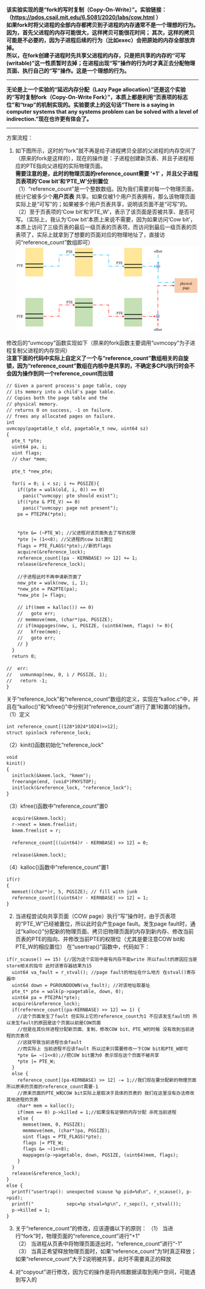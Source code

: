 **该实验实现的是“fork的写时复制（Copy-On-Write）”。实验链接：（https://pdos.csail.mit.edu/6.S081/2020/labs/cow.html ）**  
**如果fork时将父进程的全部内存都拷贝到子进程的内存通常不是一个理想的行为。因为，首先父进程的内存可能很大，这样拷贝可能很花时间；
其次，这样的拷贝可能是不必要的，因为子进程后续的行为（比如exec）会把原始的内存全部放弃掉。  
所以，在fork创建子进程时先共享父进程的内存，只是把共享的内存的“可写(writable)”这一性质暂时去掉；在进程出现“写”操作的行为时才真正去分配物理页面、执行自己的“写”操作。这是一个理想的行为。**  

******  
**无论是上一个实验的“延迟内存分配（Lazy Page allocation）”还是这个实验的“写时复制fork（Copy-On-Write Fork）”，本质上都是利用“页表项的标志位”和“trap”的机制实现的。实验要求上的这句话“There is a saying in computer systems that any systems problem can be solved with a level of indirection.”现在也许更有体会了。**
******  

方案流程：  
1. 如下图所示，这时的“fork”就不再是给子进程拷贝全部的父进程的内存空间了（原来的fork是这样的），现在的操作是：子进程创建新页表、并且子进程相应的PTE指向父进程的实际物理页面。  
**需要注意的是，此时的物理页面的reference_count需要 ‘+1’ ，并且父子进程页表项的‘Cow bit’和‘PTE_W’分别置位**  
（1）“reference_count”是一个整数数组。因为我们需要对每一个物理页面，统计它被多少个**用户页表** 共享。如果仅被1个用户页表拥有，那么该物理页面实际上是“可写”的；如果被多个用户页表共享，说明该页面不是“可写”的。  
（2）至于页表项的‘Cow bit’和‘PTE_W’，表示了该页面是否被共享、是否可写。（实际上，我认为‘Cow bit’本质上来说不需要，因为如果访问‘Cow bit’，本质上访问了三级页表的最后一级页表的页表项，而访问到最后一级页表的页表项了，实际上就拿到了想要的页面对应的物理地址了，直接访问“reference_count”数组即可）  
![](https://github.com/2351889401/Copy-On-Write-Fork/blob/main/images/copy.png)  

修改后的“uvmcopy”函数实现如下（原来的fork函数主要调用“uvmcopy”为子进程复制父进程的内存空间）  
**注意下面的代码中实际上自定义了一个与“reference_count”数组相关的自旋锁，因为“reference_count”数组在内核中是共享的，不确定多CPU执行时会不会因为操作到同一个reference_count而出错**
```
// Given a parent process's page table, copy
// its memory into a child's page table.
// Copies both the page table and the
// physical memory.
// returns 0 on success, -1 on failure.
// frees any allocated pages on failure.
int
uvmcopy(pagetable_t old, pagetable_t new, uint64 sz)
{
  pte_t *pte;
  uint64 pa, i;
  uint flags;
  // char *mem;

  pte_t *new_pte;

  for(i = 0; i < sz; i += PGSIZE){
    if((pte = walk(old, i, 0)) == 0)
      panic("uvmcopy: pte should exist");
    if((*pte & PTE_V) == 0)
      panic("uvmcopy: page not present");
    pa = PTE2PA(*pte);
    

    *pte &= (~PTE_W); //父进程对该页面失去了写的权限
    *pte |= (1<<8); //父进程的cow bit置位
    flags = PTE_FLAGS(*pte);//新的flags
    acquire(&reference_lock);
    reference_count[(pa - KERNBASE) >> 12] += 1;
    release(&reference_lock);

    //子进程此时不再申请新页面了
    new_pte = walk(new, i, 1);
    *new_pte = PA2PTE(pa);
    *new_pte |= flags;

    // if((mem = kalloc()) == 0)
    //   goto err;
    // memmove(mem, (char*)pa, PGSIZE);
    // if(mappages(new, i, PGSIZE, (uint64)mem, flags) != 0){
    //   kfree(mem);
    //   goto err;
    // }
  }
  return 0;

//  err:
//   uvmunmap(new, 0, i / PGSIZE, 1);
//   return -1;
}
```

关于“reference_lock”和“reference_count”数组的定义，实现在“kalloc.c”中，并且在“kalloc()”和“kfree()”中分别对“reference_count”进行了置1和置0的操作。  
（1）定义  
```
int reference_count[(128*1024*1024)>>12];
struct spinlock reference_lock;
```  
（2）kinit()函数初始化“reference_lock”  
```
void
kinit()
{
  initlock(&kmem.lock, "kmem");
  freerange(end, (void*)PHYSTOP);
  initlock(&reference_lock, "reference_lock");
}
```
（3）kfree()函数中“reference_count”置0
```
  acquire(&kmem.lock);
  r->next = kmem.freelist;
  kmem.freelist = r;

  reference_count[((uint64)r - KERNBASE) >> 12] = 0;

  release(&kmem.lock);
```
（4）kalloc()函数中“reference_count”置1
```
if(r)
{
  memset((char*)r, 5, PGSIZE); // fill with junk
  reference_count[((uint64)r - KERNBASE) >> 12] = 1;
}
```

2. 当进程尝试向共享页面（COW page）执行“写”操作时，由于页表项的“PTE_W”已经被置位，所以此时会产生page fault。发生page fault时，通过“kalloc()”分配新的物理页面、拷贝旧物理页面的内存到新内存、修改当前页表的PTE的指向、并修改当前PTE的权限位（尤其是要注意COW bit和PTE_W的相应置位）
在“usertrap()”函数中，代码如下：
```
if(r_scause() == 15) {//因为这个实验中是有内存不能write 所以fault的原因应当是store相关的指令 此时该寄存器结果为15
  uint64 va_fault = r_stval(); //page fault的地址在什么地方 在stval()寄存器中
  uint64 down = PGROUNDDOWN(va_fault); //对该地址取基址
  pte_t* pte = walk(p->pagetable, down, 0);
  uint64 pa = PTE2PA(*pte);
  acquire(&reference_lock);
  if(reference_count[(pa-KERNBASE) >> 12] == 1) {
    //这个页面发生了fault 但实际上它的reference_count为1 不应该发生fault的 所以发生fault的原因是这个页面以前是COW页面 
    //但是在其伙伴进程分配新页面、复制、修改COW bit、PTE_W的时候 没有改到当前进程的页表项
    //这就导致当前进程也会fault 
    //而实际上 当前进程不应该fault 所以过来只需要修改一下COW bit和PTE_W即可
    *pte &= ~(1<<8);//把COW bit置为0 表示现在这个页面不被共享
    *pte |= PTE_W;
  }
  else {
    reference_count[(pa-KERNBASE) >> 12] -= 1;//我们现在要分配新的物理页面 所以原来的页面的reference_count需要-1
    //原来页面的PTE_W和COW bit实际上是取决于具体的页表的 我们在这里没有办法修改其他进程的页表
    char* mem = kalloc();
    if(mem == 0) p->killed = 1;//如果没有足够的内存分配 杀死当前进程
    else {
      memset(mem, 0, PGSIZE);
      memmove(mem, (char*)pa, PGSIZE);
      uint flags = PTE_FLAGS(*pte);
      flags |= PTE_W;
      flags &= ~(1<<8);
      mappages(p->pagetable, down, PGSIZE, (uint64)mem, flags);
    }
  }
  release(&reference_lock);
}
else {
  printf("usertrap(): unexpected scause %p pid=%d\n", r_scause(), p->pid);
  printf("            sepc=%p stval=%p\n", r_sepc(), r_stval());
  p->killed = 1;
}
```

3. 关于“reference_count”的修改，应该遵循以下的原则：
（1） 当进行“fork”时，物理页面的“reference_count”进行“+1”  
（2） 当进程从页表中将物理页面逐出时，“reference_count”进行“-1”  
（3） 当真正希望释放物理页面时，如果“reference_count”为1时真正释放；如果“reference_count”大于2说明被共享，此时不需要真正的释放

5. 对“copyout”进行修改，因为它的操作是将内核数据读取到用户空间，可能遇到写入的

